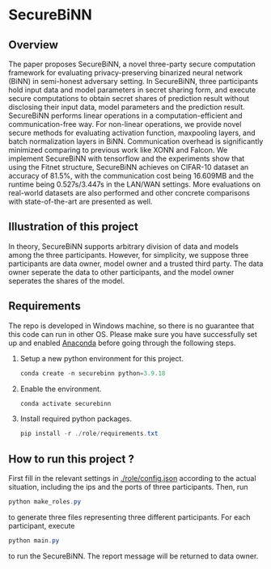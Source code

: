 # SecureBiNN

## Overview

The paper proposes SecureBiNN, a novel three-party secure computation framework for evaluating privacy-preserving binarized neural network (BiNN) in semi-honest adversary setting.
In SecureBiNN, three participants hold input data and model parameters in secret sharing form, and execute secure computations to obtain secret shares of prediction result without disclosing their input data, model parameters and the prediction result.
SecureBiNN performs linear operations in a computation-efficient and communication-free way. For non-linear operations, we provide novel secure methods for evaluating activation function, maxpooling layers, and batch normalization layers in BiNN.
Communication overhead is significantly minimized comparing to previous work like XONN and Falcon.
We implement SecureBiNN with tensorflow and the experiments show that using the Fitnet structure, SecureBiNN achieves on CIFAR-10 dataset an accuracy of 81.5%, with the communication cost being 16.609MB and the runtime being 0.527s/3.447s in the LAN/WAN settings.
More evaluations on real-world datasets are also performed and other concrete comparisons with state-of-the-art are presented as well.

## Illustration of this project

In theory, SecureBiNN supports arbitrary division of data and models among the three participants. However, for simplicity,
we suppose three participants are data owner, model owner and
a trusted third party. The data owner seperate the data to other participants, and the model owner seperates the shares of the model.

## Requirements

The repo is developed in Windows machine, so there is no guarantee that this code can run in other OS.
Please make sure you have successfully set up and enabled [Anaconda](https://www.anaconda.com/download) before going through the following steps.

1. Setup a new python environment for this project.

   ```powershell
   conda create -n securebinn python=3.9.18
   ```

1. Enable the environment.

   ```powershell
   conda activate securebinn
   ```

1. Install required python packages.

   ```powershell
   pip install -r ./role/requirements.txt
   ```

## How to run this project ?

First fill in the relevant settings in [./role/config.json](./role/config.json) according to the actual situation, including the ips and the ports of three participants. Then, run

```powershell
python make_roles.py
```

to generate three files representing three different participants. For each participant, execute

```powershell
python main.py
```

to run the SecureBiNN.
The report message will be returned to data owner.
